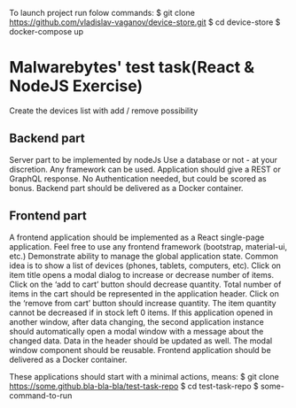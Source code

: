 To launch project run folow commands:
$ git clone https://github.com/vladislav-vaganov/device-store.git
$ cd device-store
$ docker-compose up

# Malwarebytes' test task(React & NodeJS Exercise)

Create the devices list with add / remove possibility

## Backend part
Server part to be implemented by nodeJs
Use a database or not - at your discretion.
Any framework can be used.
Application should give a REST or GraphQL response.
No Authentication needed, but could be scored as bonus.
Backend part should be delivered as a Docker container.

## Frontend part
A frontend application should be implemented as a React single-page application.
Feel free to use any frontend framework (bootstrap, material-ui, etc.)
Demonstrate ability to manage the global application state.
Common idea is to show a list of devices (phones, tablets, computers, etc).
Click on item title opens a modal dialog to increase or decrease number of items.
Click on the ‘add to cart’ button should decrease quantity. Total number of items in the cart
should be represented in the application header.
Click on the ‘remove from cart’ button should increase quantity.
The item quantity cannot be decreased if in stock left 0 items.
If this application opened in another window, after data changing, the second application
instance should automatically open a modal window with a message about the changed
data.
Data in the header should be updated as well.
The modal window component should be reusable.
Frontend application should be delivered as a Docker container.

These applications should start with a minimal actions, means:
$ git clone https://some.github.bla-bla-bla/test-task-repo
$ cd test-task-repo
$ some-command-to-run
